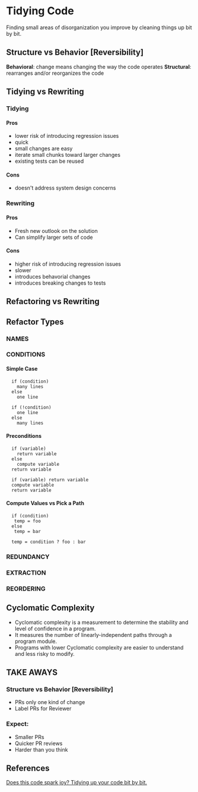 # Tidying Code

Finding small areas of disorganization you improve by cleaning things up bit by bit.

## Structure vs Behavior [Reversibility]

**Behavioral**: change means changing the way the code operates
**Structural**: rearranges and/or reorganizes the code

## Tidying vs Rewriting
### Tidying
#### Pros
- lower risk of introducing regression issues
- quick
- small changes are easy
- iterate small chunks toward larger changes
- existing tests can be reused

#### Cons
- doesn't address system design concerns

### Rewriting
#### Pros
- Fresh new outlook on the solution
- Can simplify larger sets of code
#### Cons
- higher risk of introducing regression issues
- slower
- introduces behavorial changes
- introduces breaking changes to tests

## Refactoring vs Rewriting


## Refactor Types

### NAMES
### CONDITIONS
#### Simple Case
```
  if (condition)
    many lines
  else
    one line

  if (!condition)
    one line
  else
    many lines
```
#### Preconditions
```
  if (variable)
    return variable
  else
    compute variable
  return variable

  if (variable) return variable
  compute variable
  return variable
```
#### Compute Values vs Pick a Path
```
  if (condition)
   temp = foo
  else
   temp = bar

  temp = condition ? foo : bar
```

### REDUNDANCY
### EXTRACTION
### REORDERING

## Cyclomatic Complexity
* Cyclomatic complexity is a measurement to determine the stability and level of confidence in a program.
* It measures the number of linearly-independent paths through a program module.
* Programs with lower Cyclomatic complexity are easier to understand and less risky to modify.

## TAKE AWAYS
### Structure vs Behavior [Reversibility]
* PRs only one kind of change
* Label PRs for Reviewer

### Expect:
* Smaller PRs
* Quicker PR reviews
* Harder than you think


## References

[Does this code spark joy? Tidying up your code bit by bit.](https://engineering.gusto.com/does-this-code-spark-joy)

